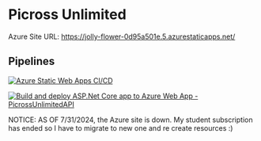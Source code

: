 # Picross Unlimited

Azure Site URL: https://jolly-flower-0d95a501e.5.azurestaticapps.net/

## Pipelines

[![Azure Static Web Apps CI/CD](https://github.com/JohanneJayde/Picross-Unlimited/actions/workflows/build_and_test_web.yml/badge.svg)](https://github.com/JohanneJayde/Picross-Unlimited/actions/workflows/build_and_test_web.yml)

[![Build and deploy ASP.Net Core app to Azure Web App - PicrossUnlimitedAPI](https://github.com/JohanneJayde/Picross-Unlimited/actions/workflows/build_and_test_api.yml/badge.svg)](https://github.com/JohanneJayde/Picross-Unlimited/actions/workflows/build_and_test_api.yml)

NOTICE: AS OF 7/31/2024, the Azure site is down. My student subscription has ended so I have to migrate to new one and re create resources :)

